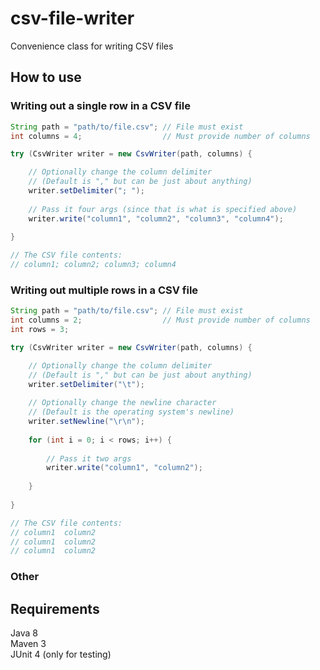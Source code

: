 # csv-file-writer

Convenience class for writing CSV files

## How to use

### Writing out a single row in a CSV file

```java
String path = "path/to/file.csv"; // File must exist
int columns = 4;                  // Must provide number of columns

try (CsvWriter writer = new CsvWriter(path, columns) {

    // Optionally change the column delimiter 
    // (Default is "," but can be just about anything)
    writer.setDelimiter("; ");
    
    // Pass it four args (since that is what is specified above)
    writer.write("column1", "column2", "column3", "column4");
    
}

// The CSV file contents:
// column1; column2; column3; column4
```

### Writing out multiple rows in a CSV file

```java
String path = "path/to/file.csv"; // File must exist
int columns = 2;                  // Must provide number of columns
int rows = 3;

try (CsvWriter writer = new CsvWriter(path, columns) {

    // Optionally change the column delimiter
    // (Default is "," but can be just about anything)
    writer.setDelimiter("\t");
    
    // Optionally change the newline character
    // (Default is the operating system's newline)
    writer.setNewline("\r\n");
    
    for (int i = 0; i < rows; i++) {
    
        // Pass it two args
        writer.write("column1", "column2");
        
    }
    
}

// The CSV file contents:
// column1  column2
// column1  column2
// column1  column2
```

### Other 

## Requirements

Java 8  
Maven 3  
JUnit 4 (only for testing)  

